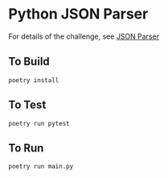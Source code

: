 # Python JSON Parser

For details of the challenge, see [JSON Parser](JSON-parser.md)


## To Build
```
poetry install
```

## To Test
```
poetry run pytest
```

## To Run
```
poetry run main.py
```

